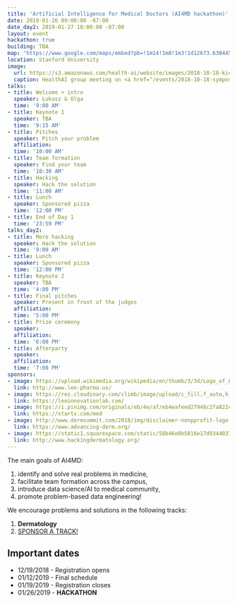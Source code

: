 ```yaml
---
title: 'Artificial Intelligence for Medical Doctors (AI4MD hackathon)'
date: 2019-01-26 09:00:00 -07:00
date_day2: 2019-01-27 18:00:00 -07:00
layout: event
hackathon: true
building: TBA
map: "https://www.google.com/maps/embed?pb=!1m14!1m8!1m3!1d12673.63044550294!2d-122.169719!3d37.4274745!3m2!1i1024!2i768!4f13.1!3m3!1m2!1s0x0%3A0x29cdf01a44fc687f!2sStanford+University!5e0!3m2!1sen!2sus!4v1544489854570"
location: Stanford University
image:
  url: https://s3.amazonaws.com/health-ai/website/images/2018-10-18-kickoff/IMG_5146.jpg
  caption: HealthAI group meeting on <a href="/events/2018-10-18-symposium.html">10/18/2018</a>
talks:
- title: Welcome + intro
  speaker: Łukasz & Olga
  time: '9:00 AM'
- title: Keynote 1
  speaker: TBA
  time: '9:15 AM'
- title: Pitches
  speaker: Pitch your problem
  affiliation: 
  time: '10:00 AM'
- title: Team formation
  speaker: Find your team
  time: '10:30 AM'
- title: Hacking
  speaker: Hack the solution
  time: '11:00 AM'
- title: Lunch
  speaker: Sponsored pizza
  time: '12:00 PM'
- title: End of Day 1
  time: '23:59 PM'
talks_day2:
- title: More hacking
  speaker: Hack the solution
  time: '9:00 AM'
- title: Lunch
  speaker: Sponsored pizza
  time: '12:00 PM'
- title: Keynote 2
  speaker: TBA
  time: '4:00 PM'
- title: Final pitches
  speaker: Present in front of the judges
  affiliation: 
  time: '5:00 PM'
- title: Prize ceremony
  speaker: 
  affiliation: 
  time: '6:00 PM'
- title: Afterparty
  speaker: 
  affiliation: 
  time: '7:00 PM'
sponsors:
- image: https://upload.wikimedia.org/wikipedia/en/thumb/3/3d/Logo_of_Leo_Pharma.png/220px-Logo_of_Leo_Pharma.png
  link: http://www.leo-pharma.us/
- image: https://res.cloudinary.com/climb/image/upload/c_fill,f_auto,h_250,w_250,q_80/v1482095592/luqx80jqvqudqyetm1tu
  link: https://leoinnovationlab.com/
- image: https://i.pinimg.com/originals/eb/4e/af/eb4eafeed27946c2fa822c344d3aa603.jpg
  link: https://startx.com/med
- image: http://www.dermsummit.com/2018/img/disclaimer-nonpprofit-logo.png
  link: https://www.advancing-derm.org/
- image: https://static1.squarespace.com/static/58b46e0b5016e17d9344037b/58b70462725e25e8f03c348c/5ae1f9526d2a7358db5df5d6/1524759379983/Hacking+Dermatology.jpg?format=2500w
  link: http://www.hackingdermatology.org/
---
```


The main goals of AI4MD:

1. identify and solve real problems in medicine,
2. facilitate team formation across the campus,
3. introduce data science/AI to medical community,
4. promote problem-based data engineering!

We encourage problems and solutions in the following tracks:

1. **Dermatology**
2. <a href="mailto:lukasz.kidzinski@stanford.edu">SPONSOR A TRACK!</a>

## Important dates

* 12/19/2018 - Registration opens
* 01/12/2019 - Final schedule
* 01/19/2019 - Registration closes
* 01/26/2019 - **HACKATHON**	 

<!--a href="https://www.eventbrite.com/e/the-future-of-healthcare-healthai-stanford-sypmosium-tickets-50799093456?ref=ebtnebregn" target="_blank"><img src="https://www.eventbrite.com/custombutton?eid=50799093456" alt="Eventbrite - The future of healthcare - HealthAI @ Stanford sypmosium" /></a-->

